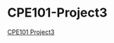 # CPE101-Project3
[CPE101 Project3](https://github.com/joanna-chou/CPE101-Project3/files/8345017/Project3.pdf)
